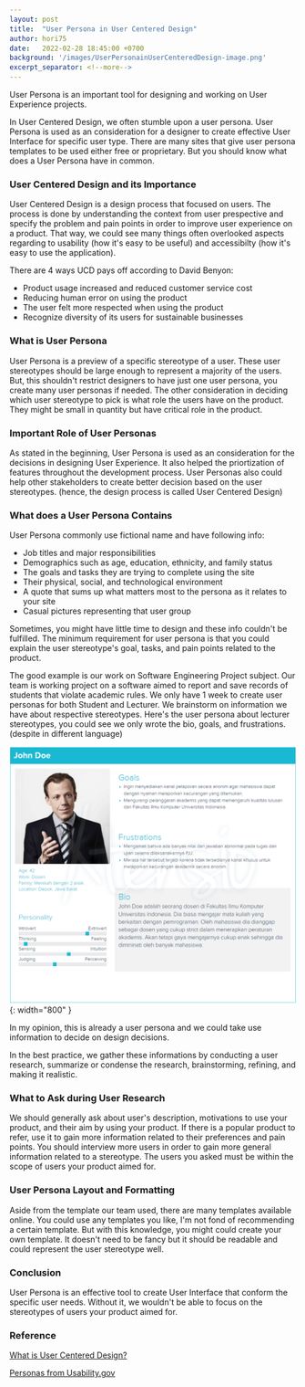 ```yaml
---
layout: post
title:  "User Persona in User Centered Design"
author: hori75
date:   2022-02-28 18:45:00 +0700
background: '/images/UserPersonainUserCenteredDesign-image.png'
excerpt_separator: <!--more-->
---
```


User Persona is an important tool for designing and working on User Experience projects.
<!--more-->
In User Centered Design, we often stumble upon a user persona.
User Persona is used as an consideration for a designer to create effective User Interface for specific user type.
There are many sites that give user persona templates to be used either free or proprietary.
But you should know what does a User Persona have in common.

### User Centered Design and its Importance

User Centered Design is a design process that focused on users.
The process is done by understanding the context from user prespective and specify the problem and pain points in order
to improve user experience on a product.
That way, we could see many things often overlooked aspects regarding to usability (how it's easy to be useful) and 
accessibilty (how it's easy to use the application).

There are 4 ways UCD pays off according to David Benyon:
- Product usage increased and reduced customer service cost
- Reducing human error on using the product
- The user felt more respected when using the product
- Recognize diversity of its users for sustainable businesses


### What is User Persona

User Persona is a preview of a specific stereotype of a user. 
These user stereotypes should be large enough to represent a majority of the users.
But, this shouldn't restrict designers to have just one user persona, you create many user personas if needed.
The other consideration in deciding which user stereotype to pick is what role the users have on the product.
They might be small in quantity but have critical role in the product. 

### Important Role of User Personas

As stated in the beginning, User Persona is used as an consideration for the decisions in designing User Experience.
It also helped the priortization of features throughout the development process.
User Personas also could help other stakeholders to create better decision based on the user stereotypes. 
(hence, the design process is called User Centered Design)

### What does a User Persona Contains

User Persona commonly use fictional name and have following info:
- Job titles and major responsibilities
- Demographics such as age, education, ethnicity, and family status
- The goals and tasks they are trying to complete using the site
- Their physical, social, and technological environment
- A quote that sums up what matters most to the persona as it relates to your site
- Casual pictures representing that user group 

Sometimes, you might have little time to design and these info couldn't be fulfilled.
The minimum requirement for user persona is that you could explain the user stereotype's goal, tasks, and pain points related to the product.

The good example is our work on Software Engineering Project subject. 
Our team is working project on a software aimed to report and save records of students that violate academic rules.
We only have 1 week to create user personas for both Student and Lecturer.
We brainstorm on information we have about respective stereotypes.
Here's the user persona about lecturer stereotypes, you could see we only wrote the bio, goals, and frustrations. (despite in different language) 

![Example of User Persona](/images/UserPersonainUserCenteredDesign-image.png){: width="800" }

In my opinion, this is already a user persona and we could take use information to decide on design decisions.

In the best practice, we gather these informations by conducting a user research, summarize or condense the research, brainstorming, refining, and making it realistic.   

### What to Ask during User Research

We should generally ask about user's description, motivations to use your product, and their aim by using your product.
If there is a popular product to refer, use it to gain more information related to their preferences and pain points.
You should interview more users in order to gain more general information related to a stereotype.
The users you asked must be within the scope of users your product aimed for.

### User Persona Layout and Formatting

Aside from the template our team used, there are many templates available online.
You could use any templates you like, I'm not fond of recommending a certain template.
But with this knowledge, you might could create your own template.
It doesn't need to be fancy but it should be readable and could represent the user stereotype well.

### Conclusion

User Persona is an effective tool to create User Interface that conform the specific user needs.
Without it, we wouldn't be able to focus on the stereotypes of users your product aimed for.

### Reference

[What is User Centered Design?](https://www.interaction-design.org/literature/topics/user-centered-design)

[Personas from Usability.gov](https://www.usability.gov/how-to-and-tools/methods/personas.html)

